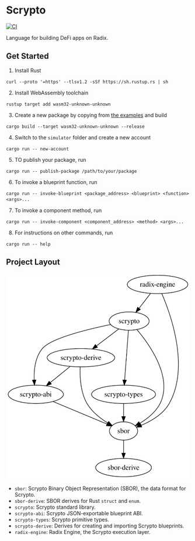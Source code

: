 # Scrypto

[![CI](https://github.com/radixdlt/radixdlt-scrypto/actions/workflows/ci.yml/badge.svg)](https://github.com/radixdlt/radixdlt-scrypto/actions/workflows/ci.yml)

Language for building DeFi apps on Radix.

## Get Started

1. Install Rust
```
curl --proto '=https' --tlsv1.2 -sSf https://sh.rustup.rs | sh
```
2. Install WebAssembly toolchain
```
rustup target add wasm32-unknown-unknown
```
3. Create a new package by copying from [the examples](./examples) and build
```
cargo build --target wasm32-unknown-unknown --release
```
4. Switch to the `simulator` folder and create a new account
```
cargo run -- new-account
```
5. TO publish your package, run
```
cargo run -- publish-package /path/to/your/package
```
6. To invoke a blueprint function, run
```
cargo run -- invoke-blueprint <package_address> <blueprint> <function> <args>...
```
7. To invoke a component method, run
```
cargo run -- invoke-component <component_address> <method> <args>...
```
8. For instructions on other commands, run
```
cargo run -- help
```

## Project Layout

![](./assets/crate-dependencies.svg)

- `sbor`: Scrypto Binary Object Representation (SBOR), the data format for Scrypto.
- `sbor-derive`: SBOR derives for Rust `struct` and `enum`.
- `scrypto`: Scrypto standard library.
- `scrypto-abi`: Scrypto JSON-exportable blueprint ABI.
- `scrypto-types`: Scrypto primitive types.
- `scrypto-derive`: Derives for creating and importing Scrypto blueprints.
- `radix-engine`: Radix Engine, the Scrypto execution layer.
